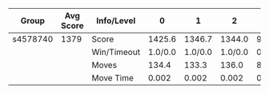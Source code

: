 Group | Avg Score | Info/Level | 0 | 1 | 2 | 3 | 4 | 5 | 6 | 7 | 8 | 9 | 10 | 11 
| --- | --- | --- | --- | --- | --- | --- | --- | --- | --- | --- | --- | --- | --- | --- 
s4578740 | 1379 | Score | 1425.6 | 1346.7 | 1344.0 | 979.2 | 1289.6 | 1656.2 | 1919.1 | 589.1 | 2406.7 | 2594.2 | 813.4 | 181.1
 | | | Win/Timeout | 1.0/0.0 | 1.0/0.0 | 1.0/0.0 | 0.8/0.0 | 1.0/0.0 | 0.9/0.0 | 0.9/0.0 | 0.3/0.0 | 0.8/0.0 | 0.9/0.0 | 0.1/0.0 | 0.0/0.0
 | | | Moves | 134.4 | 133.3 | 136.0 | 80.8 | 80.4 | 172.8 | 163.9 | 91.9 | 292.3 | 317.8 | 183.6 | 81.9
 | | | Move Time | 0.002 | 0.002 | 0.002 | 0.001 | 0.001 | 0.002 | 0.002 | 0.002 | 0.003 | 0.003 | 0.003 | 0.004
